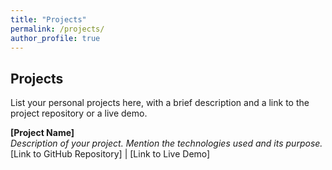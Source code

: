 ```yaml
---
title: "Projects"
permalink: /projects/
author_profile: true
---
```


## Projects

List your personal projects here, with a brief description and a link to the project repository or a live demo.

**[Project Name]** <br>
*Description of your project. Mention the technologies used and its purpose.*
[Link to GitHub Repository] | [Link to Live Demo]